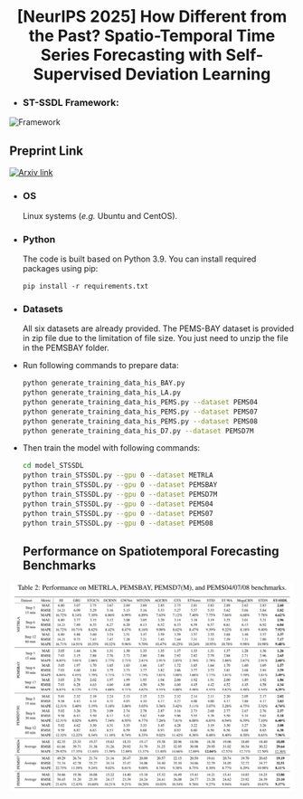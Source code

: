 # <div align="center">[NeurIPS 2025] How Different from the Past? Spatio-Temporal Time Series Forecasting with Self-Supervised Deviation Learning </div>

* ### ST-SSDL Framework:

![Framework](./fig2_v2.hpg)

## Preprint Link 
[![Arxiv link](https://img.shields.io/static/v1?label=arXiv&message=ST-SSDL&color=red&logo=arxiv)](https://arxiv.org/abs/2510.04908)
* ### OS

  Linux systems (*e.g.* Ubuntu and CentOS). 

* ### Python

  The code is built based on Python 3.9. You can install required packages using pip:

  ```
  pip install -r requirements.txt
  ```

* ### Datasets

  All six datasets are already provided. The PEMS-BAY dataset is provided in zip file due to the limitation of file size. You just need to unzip the file in the PEMSBAY folder.
  
* Run following commands to prepare data:

  ```bash
  python generate_training_data_his_BAY.py
  python generate_training_data_his_LA.py
  python generate_training_data_his_PEMS.py --dataset PEMS04
  python generate_training_data_his_PEMS.py --dataset PEMS07
  python generate_training_data_his_PEMS.py --dataset PEMS08
  python generate_training_data_his_D7.py --dataset PEMSD7M
  ```

* Then train the model with following commands:

  ```bash
  cd model_STSSDL
  python train_STSSDL.py --gpu 0 --dataset METRLA
  python train_STSSDL.py --gpu 0 --dataset PEMSBAY
  python train_STSSDL.py --gpu 0 --dataset PEMSD7M
  python train_STSSDL.py --gpu 0 --dataset PEMS04
  python train_STSSDL.py --gpu 0 --dataset PEMS07
  python train_STSSDL.py --gpu 0 --dataset PEMS08
  
  ```

  ##  Performance on Spatiotemporal Forecasting Benchmarks

![Main results.](./result.png)
